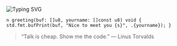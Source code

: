![Typing SVG](https://readme-typing-svg.herokuapp.com?font=Fira+Code&color=%23f26e6e&size=35&center=true&width=1000&height=55&lines=Hello+{yourname}!)

```zig
n greeting(buf: []u8, yourname: []const u8) void { std.fmt.bufPrint(buf, "Nice to meet you {s}", .{yourname}); }
```
> “Talk is cheap. Show me the code.”
> ― Linus Torvalds
